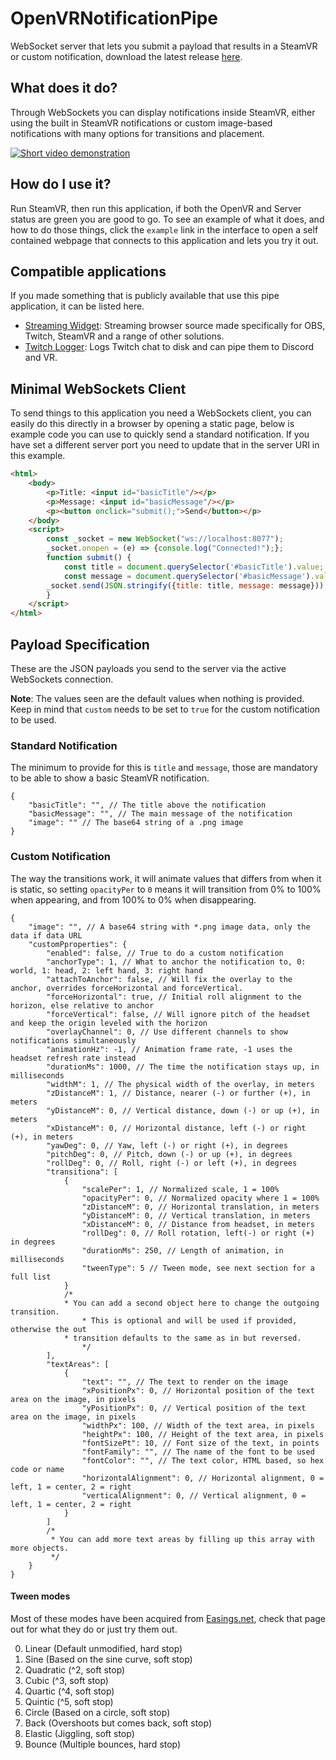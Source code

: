 # OpenVRNotificationPipe
WebSocket server that lets you submit a payload that results in a SteamVR or custom notification, download the latest release [here](https://github.com/BOLL7708/OpenVRNotificationPipe/releases).

## What does it do?
Through WebSockets you can display notifications inside SteamVR, either using the built in SteamVR notifications or custom image-based notifications with many options for transitions and placement.

[![Short video demonstration](https://img.youtube.com/vi/gSqyOYsiymw/0.jpg)](https://www.youtube.com/watch?v=gSqyOYsiymw)

## How do I use it?
Run SteamVR, then run this application, if both the OpenVR and Server status are green you are good to go. To see an example of what it does, and how to do those things, click the `example` link in the interface to open a self contained webpage that connects to this application and lets you try it out.

## Compatible applications
If you made something that is publicly available that use this pipe application, it can be listed here.
* [Streaming Widget](https://github.com/BOLL7708/streaming_widget): Streaming browser source made specifically for OBS, Twitch, SteamVR and a range of other solutions.
* [Twitch Logger](https://github.com/jeppevinkel/twitch-logger): Logs Twitch chat to disk and can pipe them to Discord and VR.

## Minimal WebSockets Client
To send things to this application you need a WebSockets client, you can easily do this directly in a browser by opening a static page, below is example code you can use to quickly send a standard notification. If you have set a different server port you need to update that in the server URI in this example.
```html
<html>
    <body>
        <p>Title: <input id="basicTitle"/></p>
        <p>Message: <input id="basicMessage"/></p>
        <p><button onclick="submit();">Send</button></p>
    </body>
    <script>
        const _socket = new WebSocket("ws://localhost:8077");
        _socket.onopen = (e) => {console.log("Connected!");};
        function submit() {
            const title = document.querySelector('#basicTitle').value;
            const message = document.querySelector('#basicMessage').value;
	    _socket.send(JSON.stringify({title: title, message: message}));
        }
    </script>
</html>
```

## Payload Specification
These are the JSON payloads you send to the server via the active WebSockets connection.

**Note**: The values seen are the default values when nothing is provided. Keep in mind that `custom` needs to be set to `true` for the custom notification to be used.
### Standard Notification
The minimum to provide for this is `title` and `message`, those are mandatory to be able to show a basic SteamVR notification.
```jsonc
{
    "basicTitle": "", // The title above the notification
    "basicMessage": "", // The main message of the notification
    "image": "" // The base64 string of a .png image
}
```
### Custom Notification
The way the transitions work, it will animate values that differs from when it is static, so setting `opacityPer` to `0` means it will transition from 0% to 100% when appearing, and from 100% to 0% when disappearing.
```jsonc
{
    "image": "", // A base64 string with *.png image data, only the data if data URL
    "customPproperties": {
        "enabled": false, // True to do a custom notification
        "anchorType": 1, // What to anchor the notification to, 0: world, 1: head, 2: left hand, 3: right hand
        "attachToAnchor": false, // Will fix the overlay to the anchor, overrides forceHorizontal and forceVertical.
        "forceHorizontal": true, // Initial roll alignment to the horizon, else relative to anchor
        "forceVertical": false, // Will ignore pitch of the headset and keep the origin leveled with the horizon
	    "overlayChannel": 0, // Use different channels to show notifications simultaneously
        "animationHz": -1, // Animation frame rate, -1 uses the headset refresh rate instead
        "durationMs": 1000, // The time the notification stays up, in milliseconds
        "widthM": 1, // The physical width of the overlay, in meters
        "zDistanceM": 1, // Distance, nearer (-) or further (+), in meters
        "yDistanceM": 0, // Vertical distance, down (-) or up (+), in meters
        "xDistanceM": 0, // Horizontal distance, left (-) or right (+), in meters
        "yawDeg": 0, // Yaw, left (-) or right (+), in degrees
        "pitchDeg": 0, // Pitch, down (-) or up (+), in degrees
        "rollDeg": 0, // Roll, right (-) or left (+), in degrees
        "transitiona": [
            {
                "scalePer": 1, // Normalized scale, 1 = 100%
                "opacityPer": 0, // Normalized opacity where 1 = 100%
                "zDistanceM": 0, // Horizontal translation, in meters
                "yDistanceM": 0, // Vertical translation, in meters
                "xDistanceM": 0, // Distance from headset, in meters
                "rollDeg": 0, // Roll rotation, left(-) or right (+) in degrees
                "durationMs": 250, // Length of animation, in milliseconds
                "tweenType": 5 // Tween mode, see next section for a full list
            }
            /* 
            * You can add a second object here to change the outgoing transition.
                * This is optional and will be used if provided, otherwise the out
            * transition defaults to the same as in but reversed.
                */
        ],
        "textAreas": [
            {
                "text": "", // The text to render on the image
                "xPositionPx": 0, // Horizontal position of the text area on the image, in pixels
                "yPositionPx": 0, // Vertical position of the text area on the image, in pixels
                "widthPx": 100, // Width of the text area, in pixels
                "heightPx": 100, // Height of the text area, in pixels
                "fontSizePt": 10, // Font size of the text, in points
                "fontFamily": "", // The name of the font to be used
                "fontColor": "", // The text color, HTML based, so hex code or name
                "horizontalAlignment": 0, // Horizontal alignment, 0 = left, 1 = center, 2 = right
                "verticalAlignment": 0, // Vertical alignment, 0 = left, 1 = center, 2 = right
            }
        ]
        /*
         * You can add more text areas by filling up this array with more objects.
         */
    }
}
```
#### Tween modes
Most of these modes have been acquired from [Easings.net](https://easings.net/), check that page out for what they do or just try them out.

0. Linear (Default unmodified, hard stop)
1. Sine (Based on the sine curve, soft stop)
2. Quadratic (^2, soft stop)
3. Cubic (^3, soft stop)
4. Quartic (^4, soft stop)
5. Quintic (^5, soft stop)
6. Circle (Based on a circle, soft stop)
7. Back (Overshoots but comes back, soft stop)
8. Elastic (Jiggling, soft stop)
9. Bounce (Multiple bounces, hard stop)
